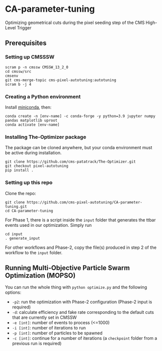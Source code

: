 # CA-parameter-tuning
Optimizing geometrical cuts during the pixel seeding step of the CMS High-Level Trigger
## Prerequisites
### Setting up CMSSSW
```
scram p -n cmssw CMSSW_13_2_0
cd cmssw/src
cmsenv
git cms-merge-topic cms-pixel-autotuning:autotuning
scram b -j 4
```
### Creating a Python environment
Install [miniconda](https://docs.conda.io/projects/miniconda/en/latest/), then:
```
conda create -n [env-name] -c conda-forge -y python=3.9 jupyter numpy pandas matplotlib uproot
conda activate [env-name]
```
### Installing The-Optimizer package
The package can be cloned anywhere, but your conda environment must be active during installation.
```
git clone https://github.com/cms-patatrack/The-Optimizer.git
git checkout pixel-autotuning
pip install .
```
### Setting up this repo
Clone the repo:
```
git clone https://github.com/cms-pixel-autotuning/CA-parameter-tuning.git
cd CA-parameter-tuning
```
For Phase 1, there is a script inside the `input` folder that generates the ttbar events used in our optimization. Simply run
```
cd input
. generate_input
```
For other workflows and Phase-2, copy the file(s) produced in step 2 of the workflow to the `input` folder.
## Running Multi-Objective Particle Swarm Optimization (MOPSO)
You can run the whole thing with `python optimize.py` and the following options:
- `-p2`: run the optimization with Phase-2 configuration (Phase-2 input is required)
- `-d`: calculate efficiency and fake rate corresponding to the default cuts that are currently set in CMSSW
- `-e [int]`: number of events to process (<=1000)
- `-i [int]`: number of iterations to run
- `-p [int]`: number of particles to be spawned
- `-c [int]`: continue for a number of iterations (a `checkpoint` folder from a previous run is required)
